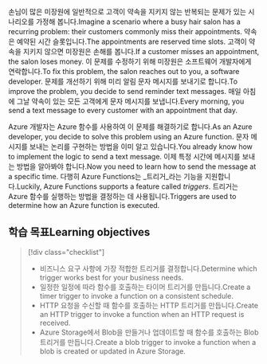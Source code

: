 <span data-ttu-id="5f53d-101">손님이 많은 미장원에 일반적으로 고객이 약속을 지키지 않는 반복되는 문제가 있는 시나리오를 가정해 봅니다.</span><span class="sxs-lookup"><span data-stu-id="5f53d-101">Imagine a scenario where a busy hair salon has a recurring problem: their customers commonly miss their appointments.</span></span> <span data-ttu-id="5f53d-102">약속은 예약된 시간 슬롯입니다.</span><span class="sxs-lookup"><span data-stu-id="5f53d-102">The appointments are reserved time slots.</span></span> <span data-ttu-id="5f53d-103">고객이 약속을 지키지 않으면 미장원은 손해를 봅니다.</span><span class="sxs-lookup"><span data-stu-id="5f53d-103">If a customer misses an appointment, the salon loses money.</span></span> <span data-ttu-id="5f53d-104">이 문제를 수정하기 위해 미장원은 소프트웨어 개발자에게 연락합니다.</span><span class="sxs-lookup"><span data-stu-id="5f53d-104">To fix this problem, the salon reaches out to you, a software developer.</span></span> <span data-ttu-id="5f53d-105">문제를 개선하기 위해 미리 알림 문자 메시지를 보내기로 합니다.</span><span class="sxs-lookup"><span data-stu-id="5f53d-105">To improve the problem, you decide to send reminder text messages.</span></span> <span data-ttu-id="5f53d-106">매일 아침에 그날 약속이 있는 모든 고객에게 문자 메시지를 보냅니다.</span><span class="sxs-lookup"><span data-stu-id="5f53d-106">Every morning, you send a text message to every customer with an appointment that day.</span></span>

<span data-ttu-id="5f53d-107">Azure 개발자는 Azure 함수를 사용하여 이 문제를 해결하기로 합니다.</span><span class="sxs-lookup"><span data-stu-id="5f53d-107">As an Azure developer, you decide to solve this problem using an Azure function.</span></span> <span data-ttu-id="5f53d-108">문자 메시지를 보내는 논리를 구현하는 방법을 이미 알고 있습니다.</span><span class="sxs-lookup"><span data-stu-id="5f53d-108">You already know how to implement the logic to send a text message.</span></span> <span data-ttu-id="5f53d-109">이제 특정 시간에 메시지를 보내는 방법을 알아봐야 합니다.</span><span class="sxs-lookup"><span data-stu-id="5f53d-109">Now you need to learn how to send the message at a specific time.</span></span> <span data-ttu-id="5f53d-110">다행히 Azure Functions는 _트리거_라는 기능을 지원합니다.</span><span class="sxs-lookup"><span data-stu-id="5f53d-110">Luckily, Azure Functions supports a feature called _triggers_.</span></span> <span data-ttu-id="5f53d-111">트리거는 Azure 함수를 실행하는 방법을 결정하는 데 사용됩니다.</span><span class="sxs-lookup"><span data-stu-id="5f53d-111">Triggers are used to determine how an Azure function is executed.</span></span>

## <a name="learning-objectives"></a><span data-ttu-id="5f53d-112">학습 목표</span><span class="sxs-lookup"><span data-stu-id="5f53d-112">Learning objectives</span></span>
> [!div class="checklist"]
> * <span data-ttu-id="5f53d-113">비즈니스 요구 사항에 가장 적합한 트리거를 결정합니다.</span><span class="sxs-lookup"><span data-stu-id="5f53d-113">Determine which trigger works best for your business needs.</span></span>
> * <span data-ttu-id="5f53d-114">일정한 일정에 따라 함수를 호출하는 타이머 트리거를 만듭니다.</span><span class="sxs-lookup"><span data-stu-id="5f53d-114">Create a timer trigger to invoke a function on a consistent schedule.</span></span>
> * <span data-ttu-id="5f53d-115">HTTP 요청을 수신할 때 함수를 호출하는 HTTP 트리거를 만듭니다.</span><span class="sxs-lookup"><span data-stu-id="5f53d-115">Create an HTTP trigger to invoke a function when an HTTP request is received.</span></span>
> * <span data-ttu-id="5f53d-116">Azure Storage에서 Blob을 만들거나 업데이트할 때 함수를 호출하는 Blob 트리거를 만듭니다.</span><span class="sxs-lookup"><span data-stu-id="5f53d-116">Create a blob trigger to invoke a function when a blob is created or updated in Azure Storage.</span></span>
